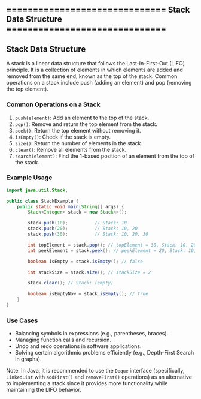 ============================== Stack Data Structure ==============================
---

## Stack Data Structure

A stack is a linear data structure that follows the Last-In-First-Out (LIFO) principle. It is a collection of elements in which elements are added and removed from the same end, known as the top of the stack. Common operations on a stack include push (adding an element) and pop (removing the top element).

### Common Operations on a Stack

1. `push(element)`: Add an element to the top of the stack.
2. `pop()`: Remove and return the top element from the stack.
3. `peek()`: Return the top element without removing it.
4. `isEmpty()`: Check if the stack is empty.
5. `size()`: Return the number of elements in the stack.
6. `clear()`: Remove all elements from the stack.
7. `search(element)`: Find the 1-based position of an element from the top of the stack.

### Example Usage

```java
import java.util.Stack;

public class StackExample {
    public static void main(String[] args) {
        Stack<Integer> stack = new Stack<>();

        stack.push(10);          // Stack: 10
        stack.push(20);          // Stack: 10, 20
        stack.push(30);          // Stack: 10, 20, 30

        int topElement = stack.pop(); // topElement = 30, Stack: 10, 20
        int peekElement = stack.peek(); // peekElement = 20, Stack: 10, 20

        boolean isEmpty = stack.isEmpty(); // false

        int stackSize = stack.size(); // stackSize = 2

        stack.clear(); // Stack: (empty)

        boolean isEmptyNow = stack.isEmpty(); // true
    }
}
```

### Use Cases

- Balancing symbols in expressions (e.g., parentheses, braces).
- Managing function calls and recursion.
- Undo and redo operations in software applications.
- Solving certain algorithmic problems efficiently (e.g., Depth-First Search in graphs).

Note: In Java, it is recommended to use the `Deque` interface (specifically, `LinkedList` with `addFirst()` and `removeFirst()` operations) as an alternative to implementing a stack since it provides more functionality while maintaining the LIFO behavior.
